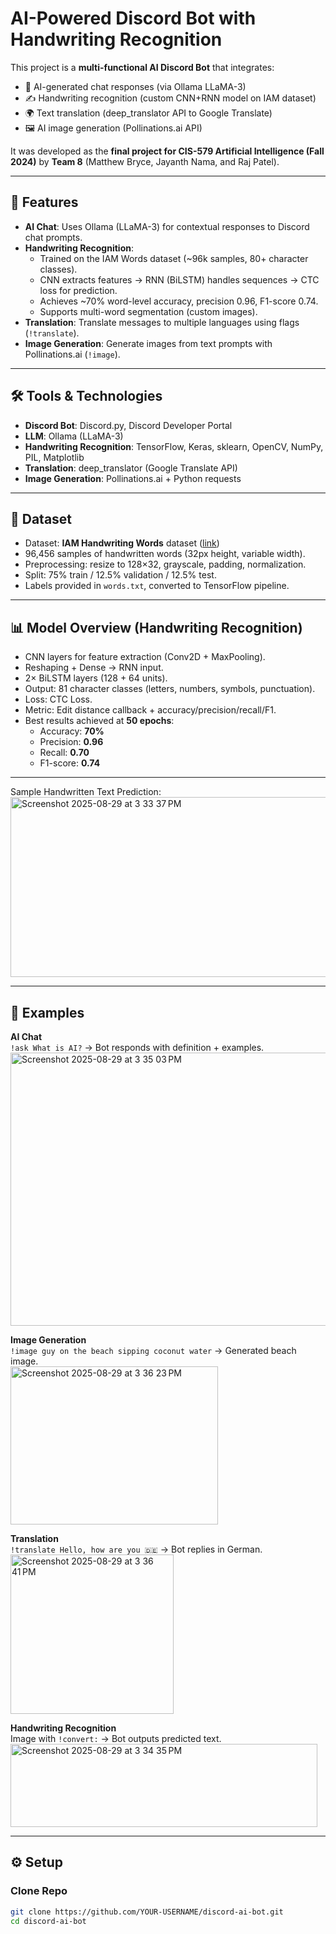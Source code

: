 # AI-Powered Discord Bot with Handwriting Recognition

This project is a **multi-functional AI Discord Bot** that integrates:
- 🤖 AI-generated chat responses (via Ollama LLaMA-3)
- ✍️ Handwriting recognition (custom CNN+RNN model on IAM dataset)
- 🌍 Text translation (deep_translator API to Google Translate)
- 🖼️ AI image generation (Pollinations.ai API)

It was developed as the **final project for CIS-579 Artificial Intelligence (Fall 2024)** by **Team 8** (Matthew Bryce, Jayanth Nama, and Raj Patel).

---

## 🚀 Features
- **AI Chat**: Uses Ollama (LLaMA-3) for contextual responses to Discord chat prompts.  
- **Handwriting Recognition**:
  - Trained on the IAM Words dataset (~96k samples, 80+ character classes).
  - CNN extracts features → RNN (BiLSTM) handles sequences → CTC loss for prediction.
  - Achieves ~70% word-level accuracy, precision 0.96, F1-score 0.74.  
  - Supports multi-word segmentation (custom images).  
- **Translation**: Translate messages to multiple languages using flags (`!translate`).  
- **Image Generation**: Generate images from text prompts with Pollinations.ai (`!image`).  

---

## 🛠️ Tools & Technologies
- **Discord Bot**: Discord.py, Discord Developer Portal  
- **LLM**: Ollama (LLaMA-3)  
- **Handwriting Recognition**: TensorFlow, Keras, sklearn, OpenCV, NumPy, PIL, Matplotlib  
- **Translation**: deep_translator (Google Translate API)  
- **Image Generation**: Pollinations.ai + Python requests  

---

## 📂 Dataset
- Dataset: **IAM Handwriting Words** dataset ([link](https://git.io/J0fjL))  
- 96,456 samples of handwritten words (32px height, variable width).  
- Preprocessing: resize to 128×32, grayscale, padding, normalization.  
- Split: 75% train / 12.5% validation / 12.5% test.  
- Labels provided in `words.txt`, converted to TensorFlow pipeline.  

---

## 📊 Model Overview (Handwriting Recognition)
- CNN layers for feature extraction (Conv2D + MaxPooling).  
- Reshaping + Dense → RNN input.  
- 2× BiLSTM layers (128 + 64 units).  
- Output: 81 character classes (letters, numbers, symbols, punctuation).  
- Loss: CTC Loss.  
- Metric: Edit distance callback + accuracy/precision/recall/F1.  
- Best results achieved at **50 epochs**:  
  - Accuracy: **70%**  
  - Precision: **0.96**  
  - Recall: **0.70**  
  - F1-score: **0.74**

---
Sample Handwritten Text Prediction:
<img width="720" height="288" alt="Screenshot 2025-08-29 at 3 33 37 PM" src="https://github.com/user-attachments/assets/2c2d6456-b362-411a-ad8c-2da7d79fe389" />

--- 
## 📸 Examples
**AI Chat**  
`!ask What is AI?` → Bot responds with definition + examples.  
<img width="527" height="437" alt="Screenshot 2025-08-29 at 3 35 03 PM" src="https://github.com/user-attachments/assets/fe413e34-317e-4bf3-9fd4-8a6e41474943" />


**Image Generation**  
`!image guy on the beach sipping coconut water` → Generated beach image.  
<img width="332" height="253" alt="Screenshot 2025-08-29 at 3 36 23 PM" src="https://github.com/user-attachments/assets/e701da12-45f4-43cd-8809-7595bafd7862" />

**Translation**  
`!translate Hello, how are you 🇩🇪` → Bot replies in German.  
<img width="261" height="255" alt="Screenshot 2025-08-29 at 3 36 41 PM" src="https://github.com/user-attachments/assets/ab96b189-5ef5-412e-b31a-9d68dac7eda7" />

**Handwriting Recognition**  
Image with `!convert:` → Bot outputs predicted text.  
<img width="491" height="133" alt="Screenshot 2025-08-29 at 3 34 35 PM" src="https://github.com/user-attachments/assets/07310d37-d195-46c9-85c3-7d0d6aa8f51c" />

---

## ⚙️ Setup

### Clone Repo
```bash
git clone https://github.com/YOUR-USERNAME/discord-ai-bot.git
cd discord-ai-bot
```
